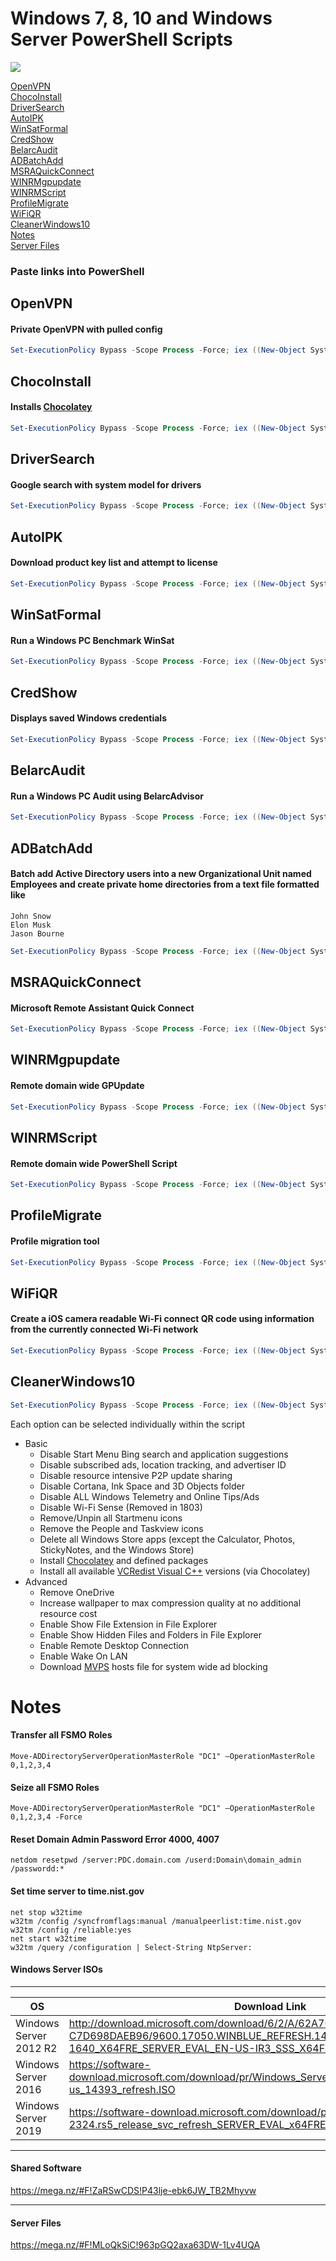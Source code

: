 # Windows 7, 8, 10 and Windows Server PowerShell Scripts
[![](https://i.imgur.com/bzG7kdD.png)](#)

[OpenVPN](#openvpn)  
[ChocoInstall](#chocoinstall)  
[DriverSearch](#driversearch)  
[AutoIPK](#autoipk)  
[WinSatFormal](#winsatformal)  
[CredShow](#credshow)  
[BelarcAudit](#belarcaudit)  
[ADBatchAdd](#adbatchadd)  
[MSRAQuickConnect](#msraquickconnect)  
[WINRMgpupdate](#winrmgpupdate)  
[WINRMScript](#winrmscript)  
[ProfileMigrate](#profilemigrate)  
[WiFiQR](#wifiqr)  
[CleanerWindows10](#cleanerwindows10)  
[Notes](#notes)  
[Server Files](#server-files)  

### **Paste links into PowerShell**
## OpenVPN
#### Private OpenVPN with pulled config
```powershell
Set-ExecutionPolicy Bypass -Scope Process -Force; iex ((New-Object System.Net.WebClient).DownloadString('https://raw.githubusercontent.com/Ad3t0/windows/master/powershell-core/OpenVPN.ps1'))
```
## ChocoInstall
#### Installs [Chocolatey](https://chocolatey.org/)
```powershell
Set-ExecutionPolicy Bypass -Scope Process -Force; iex ((New-Object System.Net.WebClient).DownloadString('https://raw.githubusercontent.com/Ad3t0/windows/master/powershell-core/ChocoInstall.ps1'))
```
## DriverSearch
#### Google search with system model for drivers
```powershell
Set-ExecutionPolicy Bypass -Scope Process -Force; iex ((New-Object System.Net.WebClient).DownloadString('https://raw.githubusercontent.com/Ad3t0/windows/master/powershell-core/DriverSearch.ps1'))
```
## AutoIPK
#### Download product key list and attempt to license
```powershell
Set-ExecutionPolicy Bypass -Scope Process -Force; iex ((New-Object System.Net.WebClient).DownloadString('https://raw.githubusercontent.com/Ad3t0/windows/master/powershell-core/AutoIPK.ps1'))
```
## WinSatFormal
#### Run a Windows PC Benchmark WinSat
```powershell
Set-ExecutionPolicy Bypass -Scope Process -Force; iex ((New-Object System.Net.WebClient).DownloadString('https://raw.githubusercontent.com/Ad3t0/windows/master/powershell-core/WinSatFormal.ps1'))
```
## CredShow
#### Displays saved Windows credentials
```powershell
Set-ExecutionPolicy Bypass -Scope Process -Force; iex ((New-Object System.Net.WebClient).DownloadString('https://raw.githubusercontent.com/Ad3t0/windows/master/powershell-core/CredShow.ps1'))
```
## BelarcAudit
#### Run a Windows PC Audit using BelarcAdvisor
```powershell
Set-ExecutionPolicy Bypass -Scope Process -Force; iex ((New-Object System.Net.WebClient).DownloadString('https://raw.githubusercontent.com/Ad3t0/windows/master/powershell-core/BelarcAudit.ps1'))
```
## ADBatchAdd
#### Batch add Active Directory users into a new Organizational Unit named Employees and create private home directories from a text file formatted like
```
John Snow
Elon Musk
Jason Bourne
```
```powershell
Set-ExecutionPolicy Bypass -Scope Process -Force; iex ((New-Object System.Net.WebClient).DownloadString('https://raw.githubusercontent.com/Ad3t0/windows/master/powershell-core/ADBatchAdd.ps1'))
```
## MSRAQuickConnect
#### Microsoft Remote Assistant Quick Connect
```powershell
Set-ExecutionPolicy Bypass -Scope Process -Force; iex ((New-Object System.Net.WebClient).DownloadString('https://raw.githubusercontent.com/Ad3t0/windows/master/powershell-core/MSRAQuickConnect.ps1'))
```
## WINRMgpupdate
#### Remote domain wide GPUpdate
```powershell
Set-ExecutionPolicy Bypass -Scope Process -Force; iex ((New-Object System.Net.WebClient).DownloadString('https://raw.githubusercontent.com/Ad3t0/windows/master/powershell-core/WINRMgpupdate.ps1'))
```
## WINRMScript
#### Remote domain wide PowerShell Script
```powershell
Set-ExecutionPolicy Bypass -Scope Process -Force; iex ((New-Object System.Net.WebClient).DownloadString('https://raw.githubusercontent.com/Ad3t0/windows/master/powershell-core/WINRMScript.ps1'))
```
## ProfileMigrate
#### Profile migration tool
```powershell
Set-ExecutionPolicy Bypass -Scope Process -Force; iex ((New-Object System.Net.WebClient).DownloadString('https://raw.githubusercontent.com/Ad3t0/windows/master/powershell-core/ProfileMigrate.ps1'))
```
## WiFiQR
#### Create a iOS camera readable Wi-Fi connect QR code using information from the currently connected Wi-Fi network
```powershell
Set-ExecutionPolicy Bypass -Scope Process -Force; iex ((New-Object System.Net.WebClient).DownloadString('https://raw.githubusercontent.com/Ad3t0/windows/master/powershell-core/WiFiQR.ps1'))
```
## CleanerWindows10
```powershell
Set-ExecutionPolicy Bypass -Scope Process -Force; iex ((New-Object System.Net.WebClient).DownloadString('https://raw.githubusercontent.com/Ad3t0/windows/master/powershell-core/CleanerWindows10.ps1'))
```
Each option can be selected individually within the script
- Basic
  - Disable Start Menu Bing search and application suggestions
  - Disable subscribed ads, location tracking, and advertiser ID
  - Disable resource intensive P2P update sharing
  - Disable Cortana, Ink Space and 3D Objects folder
  - Disable ALL Windows Telemetry and Online Tips/Ads
  - Disable Wi-Fi Sense (Removed in 1803)
  - Remove/Unpin all Startmenu icons
  - Remove the People and Taskview icons
  - Delete all Windows Store apps (except the Calculator, Photos, StickyNotes, and the Windows Store)
  - Install [Chocolatey](https://chocolatey.org/) and defined packages
  - Install all available [VCRedist Visual C++](https://support.microsoft.com/en-us/help/2977003/the-latest-supported-visual-c-downloads) versions (via Chocolatey)
- Advanced
  - Remove OneDrive
  - Increase wallpaper to max compression quality at no additional resource cost
  - Enable Show File Extension in File Explorer
  - Enable Show Hidden Files and Folders in File Explorer
  - Enable Remote Desktop Connection
  - Enable Wake On LAN
  - Download [MVPS](http://winhelp2002.mvps.org/hosts.txt) hosts file for system wide ad blocking
# Notes
#### Transfer all FSMO Roles
```
Move-ADDirectoryServerOperationMasterRole "DC1" –OperationMasterRole 0,1,2,3,4
```
#### Seize all FSMO Roles
```
Move-ADDirectoryServerOperationMasterRole "DC1" –OperationMasterRole 0,1,2,3,4 -Force
```
#### Reset Domain Admin Password Error 4000, 4007
```
netdom resetpwd /server:PDC.domain.com /userd:Domain\domain_admin /passwordd:*
```
#### Set time server to time.nist.gov
```
net stop w32time
w32tm /config /syncfromflags:manual /manualpeerlist:time.nist.gov
w32tm /config /reliable:yes
net start w32time
w32tm /query /configuration | Select-String NtpServer:
```

#### Windows Server ISOs

------------

| OS  | Download Link|
| ------------ | ------------ |
| Windows Server 2012 R2  |  http://download.microsoft.com/download/6/2/A/62A76ABB-9990-4EFC-A4FE-C7D698DAEB96/9600.17050.WINBLUE_REFRESH.140317-1640_X64FRE_SERVER_EVAL_EN-US-IR3_SSS_X64FREE_EN-US_DV9.ISO |
| Windows Server 2016  |  https://software-download.microsoft.com/download/pr/Windows_Server_2016_Datacenter_EVAL_en-us_14393_refresh.ISO |
| Windows Server 2019 | https://software-download.microsoft.com/download/pr/17763.737.190906-2324.rs5_release_svc_refresh_SERVER_EVAL_x64FRE_en-us_1.iso |


------------


#### Shared Software
https://mega.nz/#F!ZaRSwCDS!P43lje-ebk6JW_TB2Mhyvw

------------


#### Server Files
https://mega.nz/#F!MLoQkSiC!963pGQ2axa63DW-1Lv4UQA
